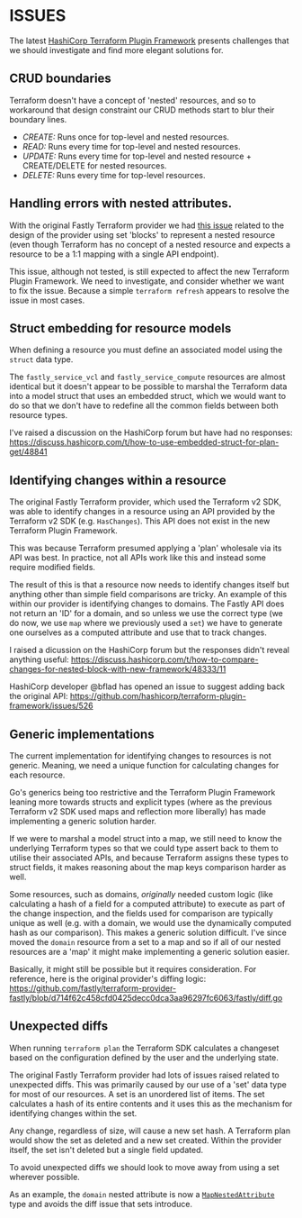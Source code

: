# ISSUES

The latest [HashiCorp Terraform Plugin Framework](https://developer.hashicorp.com/terraform/plugin/framework) presents challenges that we should investigate and find more elegant solutions for.

## CRUD boundaries

Terraform doesn't have a concept of 'nested' resources, and so to workaround that design constraint our CRUD methods start to blur their boundary lines.

- *CREATE:* Runs once for top-level and nested resources.
- *READ:* Runs every time for top-level and nested resources.
- *UPDATE:* Runs every time for top-level and nested resource + CREATE/DELETE for nested resources.
- *DELETE:* Runs every time for top-level resources.

## Handling errors with nested attributes.

With the original Fastly Terraform provider we had [this issue](https://github.com/fastly/terraform-provider-fastly/issues/631) related to the design of the provider using set 'blocks' to represent a nested resource (even though Terraform has no concept of a nested resource and expects a resource to be a 1:1 mapping with a single API endpoint).

This issue, although not tested, is still expected to affect the new Terraform Plugin Framework. We need to investigate, and consider whether we want to fix the issue. Because a simple `terraform refresh` appears to resolve the issue in most cases.

## Struct embedding for resource models

When defining a resource you must define an associated model using the `struct` data type.

The `fastly_service_vcl` and `fastly_service_compute` resources are almost identical but it doesn't appear to be possible to marshal the Terraform data into a model struct that uses an embedded struct, which we would want to do so that we don't have to redefine all the common fields between both resource types.

I've raised a discussion on the HashiCorp forum but have had no responses:
https://discuss.hashicorp.com/t/how-to-use-embedded-struct-for-plan-get/48841

## Identifying changes within a resource

The original Fastly Terraform provider, which used the Terraform v2 SDK, was able to identify changes in a resource using an API provided by the Terraform v2 SDK (e.g. `HasChanges`). This API does not exist in the new Terraform Plugin Framework.

This was because Terraform presumed applying a 'plan' wholesale via its API was best. In practice, not all APIs work like this and instead some require modified fields.

The result of this is that a resource now needs to identify changes itself but anything other than simple field comparisons are tricky. An example of this within our provider is identifying changes to domains. The Fastly API does not return an 'ID' for a domain, and so unless we use the correct type (we do now, we use `map` where we previously used a `set`) we have to generate one ourselves as a computed attribute and use that to track changes.

I raised a dicussion on the HashiCorp forum but the responses didn't reveal anything useful:
https://discuss.hashicorp.com/t/how-to-compare-changes-for-nested-block-with-new-framework/48333/11

HashiCorp developer @bflad has opened an issue to suggest adding back the original API:
https://github.com/hashicorp/terraform-plugin-framework/issues/526

## Generic implementations

The current implementation for identifying changes to resources is not generic. Meaning, we need a unique function for calculating changes for each resource.

Go's generics being too restrictive and the Terraform Plugin Framework leaning more towards structs and explicit types (where as the previous Terraform v2 SDK used maps and reflection more liberally) has made implementing a generic solution harder.

If we were to marshal a model struct into a map, we still need to know the underlying Terraform types so that we could type assert back to them to utilise their associated APIs, and because Terraform assigns these types to struct fields, it makes reasoning about the map keys comparison harder as well.

Some resources, such as domains, _originally_ needed custom logic (like calculating a hash of a field for a computed attribute) to execute as part of the change inspection, and the fields used for comparison are typically unique as well (e.g. with a domain, we would use the dynamically computed hash as our comparison). This makes a generic solution difficult. I've since moved the `domain` resource from a set to a map and so if all of our nested resources are a 'map' it might make implementing a generic solution easier.

Basically, it might still be possible but it requires consideration. For reference, here is the original provider's diffing logic:
https://github.com/fastly/terraform-provider-fastly/blob/d714f62c458cfd0425decc0dca3aa96297fc6063/fastly/diff.go

## Unexpected diffs

When running `terraform plan` the Terraform SDK calculates a changeset based on the configuration defined by the user and the underlying state.

The original Fastly Terraform provider had lots of issues raised related to unexpected diffs. This was primarily caused by our use of a 'set' data type for most of our resources. A set is an unordered list of items. The set calculates a hash of its entire contents and it uses this as the mechanism for identifying changes within the set.

Any change, regardless of size, will cause a new set hash. A Terraform plan would show the set as deleted and a new set created. Within the provider itself, the set isn't deleted but a single field updated.

To avoid unexpected diffs we should look to move away from using a set wherever possible.

As an example, the `domain` nested attribute is now a [`MapNestedAttribute`](https://developer.hashicorp.com/terraform/plugin/framework/handling-data/attributes#mapnestedattribute) type and avoids the diff issue that sets introduce.

